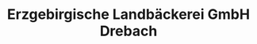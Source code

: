 ---
title: "Erzgebirgische Landbäckerei GmbH Drebach"
url: /niederwiesa/erzgebirgische-landbaeckerei-gmbh-drebach/
shop: Bäckerei
---
